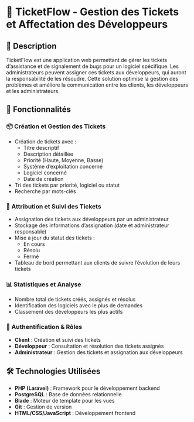 # 📌 TicketFlow - Gestion des Tickets et Affectation des Développeurs

## 📖 Description
TicketFlow est une application web permettant de gérer les tickets d’assistance et de signalement de bugs pour un logiciel spécifique. Les administrateurs peuvent assigner ces tickets aux développeurs, qui auront la responsabilité de les résoudre. Cette solution optimise la gestion des problèmes et améliore la communication entre les clients, les développeurs et les administrateurs.

## 🚀 Fonctionnalités

### 📦 Création et Gestion des Tickets
- Création de tickets avec :
  - Titre descriptif
  - Description détaillée
  - Priorité (Haute, Moyenne, Basse)
  - Système d’exploitation concerné
  - Logiciel concerné
  - Date de création
- Tri des tickets par priorité, logiciel ou statut
- Recherche par mots-clés

### 💬 Attribution et Suivi des Tickets
- Assignation des tickets aux développeurs par un administrateur
- Stockage des informations d’assignation (date et administrateur responsable)
- Mise à jour du statut des tickets :
  - En cours
  - Résolu
  - Fermé
- Tableau de bord permettant aux clients de suivre l’évolution de leurs tickets

### 📊 Statistiques et Analyse
- Nombre total de tickets créés, assignés et résolus
- Identification des logiciels avec le plus de demandes
- Classement des développeurs les plus actifs

### 🔐 Authentification & Rôles
- **Client** : Création et suivi des tickets
- **Développeur** : Consultation et résolution des tickets assignés
- **Administrateur** : Gestion des tickets et assignation aux développeurs

## 🛠️ Technologies Utilisées
- **PHP (Laravel)** : Framework pour le développement backend
- **PostgreSQL** : Base de données relationnelle
- **Blade** : Moteur de template pour les vues
- **Git** : Gestion de version
- **HTML/CSS/JavaScript** : Développement frontend
